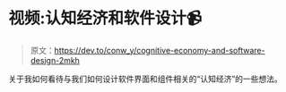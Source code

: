 # 视频:认知经济和软件设计📹

> 原文：<https://dev.to/conw_y/cognitive-economy-and-software-design-2mkh>

关于我如何看待与我们如何设计软件界面和组件相关的“认知经济”的一些想法。